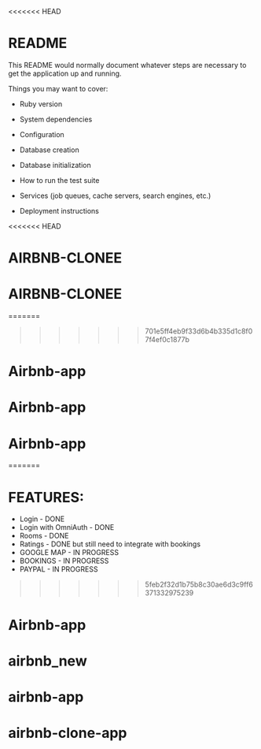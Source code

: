 <<<<<<< HEAD
# README

This README would normally document whatever steps are necessary to get the
application up and running.

Things you may want to cover:

* Ruby version

* System dependencies

* Configuration

* Database creation

* Database initialization

* How to run the test suite

* Services (job queues, cache servers, search engines, etc.)

* Deployment instructions

<<<<<<< HEAD
# AIRBNB-CLONEE
# AIRBNB-CLONEE
=======
>>>>>>> 701e5ff4eb9f33d6b4b335d1c8f07f4ef0c1877b
# Airbnb-app
# Airbnb-app
# Airbnb-app
=======
# FEATURES:
  - Login - DONE
  - Login with OmniAuth - DONE
  - Rooms - DONE
  - Ratings - DONE but still need to integrate with bookings
  - GOOGLE MAP - IN PROGRESS
  - BOOKINGS - IN PROGRESS
  - PAYPAL - IN PROGRESS
>>>>>>> 5feb2f32d1b75b8c30ae6d3c9ff6371332975239
# Airbnb-app
# airbnb_new
# airbnb-app
# airbnb-clone-app
